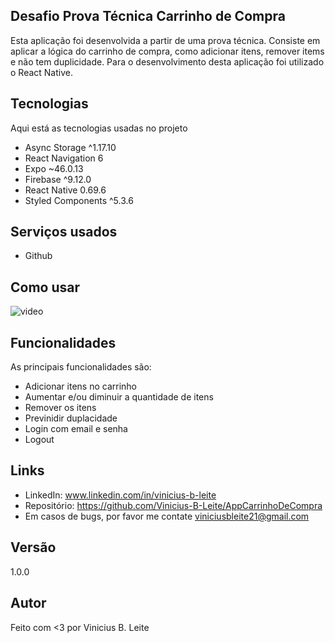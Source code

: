 

## Desafio Prova Técnica Carrinho de Compra
Esta aplicação foi desenvolvida a partir de uma prova técnica. Consiste em aplicar a lógica do carrinho de compra, como adicionar itens, remover items e não tem duplicidade.
Para o desenvolvimento desta aplicação foi utilizado o React Native.

## Tecnologias
>
Aqui está as tecnologias usadas no projeto

 - Async Storage  ^1.17.10
 - React Navigation 6
 - Expo ~46.0.13
 - Firebase ^9.12.0
 - React Native 0.69.6
 - Styled Components ^5.3.6
 
 ## Serviços usados
  
  - Github

## Como usar

  ![video](github/animacao.gif)

## Funcionalidades

As principais funcionalidades são:
 - Adicionar itens no carrinho
 - Aumentar e/ou diminuir a quantidade de itens
 - Remover os itens 
 - Previnidir duplacidade
 - Login com email e senha
 - Logout

## Links
 - LinkedIn:  www.linkedin.com/in/vinicius-b-leite
 - Repositório: https://github.com/Vinicius-B-Leite/AppCarrinhoDeCompra
 - Em casos de bugs, por favor me contate
  viniciusbleite21@gmail.com

## Versão
 1.0.0

## Autor

Feito com <3 por Vinicius B. Leite